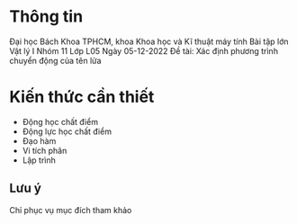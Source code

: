 # Thông tin

Đại học Bách Khoa TPHCM, khoa Khoa học và Kĩ thuật máy tính
Bài tập lớn Vật lý I
Nhóm 11
Lớp L05
Ngày 05-12-2022
Đề tài: Xác định phương trình chuyển động của tên lửa

# Kiến thức cần thiết

- Động học chất điểm
- Động lực học chất điểm
- Đạo hàm
- Vi tích phân
- Lập trình

## Lưu ý

Chỉ phục vụ mục đích tham khảo
